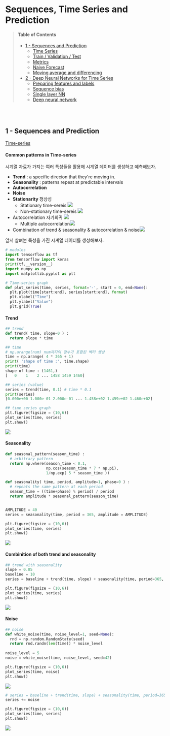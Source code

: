 # Sequences, Time Series and Prediction

>#### Table of Contents
> - [1 - Sequences and Prediction](#1)
>   - [Time Series](#1-1)
>   - [Train / Validation / Test](#1-2)
>   - [Metrics](#1-3)
>   - [Naive Forecast](#1-4)
>   - [Moving average and differencing](#1-5)
> - [2 - Deep Neural Networks for Time Series](#2)
>   - [Preparing features and labels](#2-1)
>   - [Sequence bias](#2-2)
>   - [Single layer NN](#2-3)
>   - [Deep neural network](#2-4)

</br>
</br>

<a name='1'></a>
## 1 - Sequences and Prediction
[Time-series](https://www.tensorflow.org/tutorials/structured_data/time_series)

#### Common patterns in Time-series
시계열 자료가 가지는 여러 특성들을 활용해 시계열 데이터를 생성하고 예측해보자.
- **Trend** : a specific direcion that they're moving in.
- **Seasonality** : patterns repeat at predictable intervals
- **Autocorrelation**
- **Noise**
- **Stationarity** 정상성 
  - Stationary time-sereis ![](https://images.velog.io/images/findingflow/post/8d4b4937-0b1f-4ff7-84fa-e471b2382c03/image.png)
   - Non-stationary time-sereis ![](https://images.velog.io/images/findingflow/post/d810f9a7-d539-4086-9373-247757cb5a9c/image.png)
- Autocorrelation 자기회귀 ![](https://images.velog.io/images/findingflow/post/c2a03bc8-8d43-4fb3-97f1-7c7ab15738aa/image.png)
  - Multiple autocorrelation![](https://images.velog.io/images/findingflow/post/daecd98c-51e4-4105-926c-bd47773990c8/image.png)
- Combination of trend & seasonality & autocorrelation & noise![](https://images.velog.io/images/findingflow/post/6ba06d14-5598-409f-aaca-d9b94af27b62/image.png)


앞서 살펴본 특성을 가진 시계열 데이터를 생성해보자.

```py
# modules
import tensorflow as tf
from tensorflow import keras
print(tf.__version__)
import numpy as np
import matplotlib.pyplot as plt

# Time-series graph
def plot_series(time, series, format='-', start = 0, end=None):
  plt.plot(time[start:end], series[start:end], format)
  plt.xlabel("Time")
  plt.ylabel("Value")
  plt.grid(True)
```
#### Trend

```py
## trend 
def trend( time, slope=0 ) :
  return slope * time

## time
# np.arange(num) num까지의 정수가 포함된 벡터 생성
time = np.arange( 4 * 365 + 1)
print( 'shape of time :', time.shape)
print(time)
shape of time : (1461,)
[   0    1    2 ... 1458 1459 1460]

## series (value)
series = trend(time, 0.1) # time * 0.1
print(series)
[0.000e+00 1.000e-01 2.000e-01 ... 1.458e+02 1.459e+02 1.460e+02]

## time series graph
plt.figure(figsize = (10,6))
plot_series(time, series)
plt.show()
```
![](https://images.velog.io/images/findingflow/post/552f27a8-48e1-41c9-889a-916fa4ea8ef6/image.png)

#### Seasonality
```py
def seasonal_pattern(season_time) :
  # arbitrary pattern 
  return np.where(season_time < 0.1,
                  np.cos(season_time * 7 * np.pi),
                  1/np.exp( 5 * season_time ))

def seasonality( time, period, amplitude=1, phase=0 ) :
  # repeats the same pattern at each period
  season_time = ((time+phase) % period) / period
  return amplitude * seasonal_pattern(season_time)


AMPLITUDE = 40
series = seasonality(time, period = 365, amplitude = AMPLITUDE)

plt.figure(figsize = (10,6))
plot_series(time, series)
plt.show()
```
![](https://images.velog.io/images/findingflow/post/e45a8b7d-58ff-47be-b1ec-c60b8e7079d6/image.png)


#### Combinition of both trend and seasonality
```py
## trend with seasonality
slope = 0.05
baseline = 10
series = baseline + trend(time, slope) + seasonality(time, period=365, amplitude = AMPLITUDE)

plt.figure(figsize = (10,6))
plot_series(time, series)
plt.show()
```
![](https://images.velog.io/images/findingflow/post/cc5e9fd6-2054-4e61-b497-69946f70eae6/image.png)

#### Noise
```py
## noise
def white_noise(time, noise_level=1, seed=None):
  rnd = np.random.RandomState(seed)
  return rnd.randn(len(time)) * noise_level
  
noise_level = 5
noise = white_noise(time, noise_level, seed=42)

plt.figure(figsize = (10,6))
plot_series(time, noise)
plt.show()
```
![](https://images.velog.io/images/findingflow/post/1f9db980-376b-4511-8ebf-164761b36798/image.png)
```py
# series = baseline + trend(time, slope) + seasonality(time, period=365, amplitude = AMPLITUDE)
series += noise

plt.figure(figsize = (10,6))
plot_series(time, series)
plt.show()
```
![](https://images.velog.io/images/findingflow/post/ce2ff1ce-2284-4904-8e44-2af1fe1397fe/image.png)

</br>
